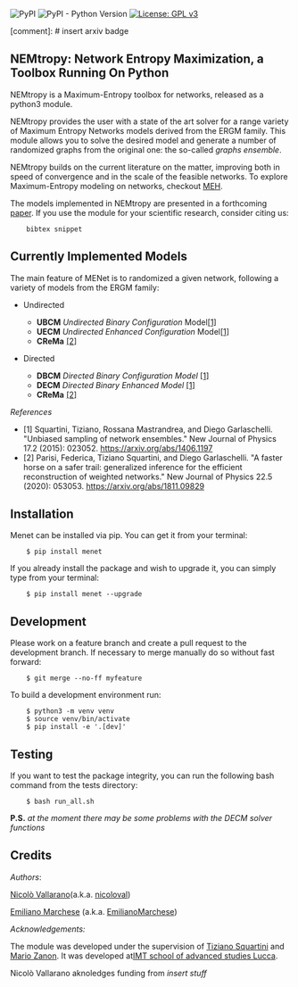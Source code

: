 ![PyPI](https://img.shields.io/pypi/v/nemtropy)
![PyPI - Python Version](https://img.shields.io/pypi/pyversions/nemtropy)
[![License: GPL v3](https://img.shields.io/badge/License-GPLv3-blue.svg)](https://www.gnu.org/licenses/gpl-3.0)

[comment]: # insert arxiv badge

NEMtropy: Network Entropy Maximization, a Toolbox Running On Python
-------------------------------------------------------------------

NEMtropy is a Maximum-Entropy toolbox for networks, released as a python3 module. 

NEMtropy provides the user with a state of the art solver for a range variety of Maximum Entropy Networks models derived from the ERGM family.
This module allows you to solve the desired model and generate a number of randomized graphs from the original one: the so-called _graphs ensemble_.

NEMtropy builds on the current literature on the matter, improving both in speed of convergence and in the scale of the feasible networks.
To explore Maximum-Entropy modeling on networks, checkout [MEH](https://meh.imtlucca.it/).

The models implemented in NEMtropy are presented in a forthcoming [paper](arxiv).
If you use the module for your scientific research, consider citing us:

```
    bibtex snippet
```

## Currently Implemented Models
The main feature of MENet is to randomized a given network, following a variety of models from the ERGM family:

* Undirected 
    * **UBCM** *Undirected Binary Configuration* Model[[1]](#1)
    * **UECM** *Undirected Enhanced Configuration* Model[[1]](#1)
    * **CReMa** [[2]](#2)

* Directed
    * **DBCM** *Directed Binary Configuration Model* [[1]](#1)
    * **DECM** *Directed Binary Enhanced Model* [[1]](#1)
    * **CReMa** [[2]](#2)

_References_

* <a id="1">[1]</a>
    Squartini, Tiziano, Rossana Mastrandrea, and Diego Garlaschelli.
    "Unbiased sampling of network ensembles."
    New Journal of Physics 17.2 (2015): 023052.
    https://arxiv.org/abs/1406.1197
* <a id="2">[2]</a>
    Parisi, Federica, Tiziano Squartini, and Diego Garlaschelli.
    "A faster horse on a safer trail: generalized inference for the efficient reconstruction of weighted networks."
    New Journal of Physics 22.5 (2020): 053053.
    https://arxiv.org/abs/1811.09829


Installation
------------

Menet can be installed via pip. You can get it from your terminal:

```
    $ pip install menet
```

If you already install the package and wish to upgrade it,
you can simply type from your terminal:

```
    $ pip install menet --upgrade
```

Development
-----------
Please work on a feature branch and create a pull request to the development 
branch. If necessary to merge manually do so without fast forward:

```
    $ git merge --no-ff myfeature
```

To build a development environment run:

```
    $ python3 -m venv venv 
    $ source venv/bin/activate 
    $ pip install -e '.[dev]'
```

Testing
-------
If you want to test the package integrity, you can run the following 
bash command from the tests directory:

```
    $ bash run_all.sh
```

__P.S.__ _at the moment there may be some problems with the DECM solver functions_

Credits
-------

_Authors_:

[Nicolò Vallarano](http://www.imtlucca.it/en/nicolo.vallarano/)(a.k.a. [nicoloval](https://github.com/nicoloval))

[Emiliano Marchese](https://www.imtlucca.it/en/emiliano.marchese/) (a.k.a. [EmilianoMarchese](https://github.com/EmilianoMarchese))

_Acknowledgements:_

The module was developed under the supervision of [Tiziano Squartini](http://www.imtlucca.it/en/tiziano.squartini/) and  [Mario Zanon](http://www.imtlucca.it/it/mario.zanon/).
It was developed at[IMT school of advanced studies Lucca](https://www.imtlucca.it/). 


Nicolò Vallarano aknoledges funding from _insert stuff_ 
